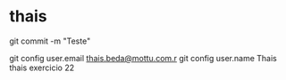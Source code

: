 # thais
git commit -m "Teste"

git config user.email thais.beda@mottu.com.r
git config user.name Thais
thais exercicio 22